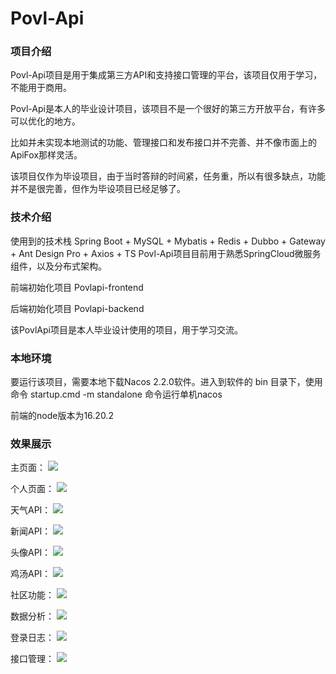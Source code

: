 # Povl-Api
### 项目介绍 

Povl-Api项目是用于集成第三方API和支持接口管理的平台，该项目仅用于学习，不能用于商用。

Povl-Api是本人的毕业设计项目，该项目不是一个很好的第三方开放平台，有许多可以优化的地方。

比如并未实现本地测试的功能、管理接口和发布接口并不完善、并不像市面上的ApiFox那样灵活。

该项目仅作为毕设项目，由于当时答辩的时间紧，任务重，所以有很多缺点，功能并不是很完善，但作为毕设项目已经足够了。

### 技术介绍

使用到的技术栈 Spring Boot + MySQL + Mybatis + Redis + Dubbo + Gateway + Ant Design Pro + Axios + TS
Povl-Api项目目前用于熟悉SpringCloud微服务组件，以及分布式架构。

前端初始化项目 Povlapi-frontend

后端初始化项目 Povlapi-backend

该PovlApi项目是本人毕业设计使用的项目，用于学习交流。

### 本地环境

要运行该项目，需要本地下载Nacos 2.2.0软件。进入到软件的 bin 目录下，使用命令 startup.cmd -m standalone 命令运行单机nacos

前端的node版本为16.20.2

### 效果展示

主页面：
![](./images/index.png)

个人页面：
![](./images/user.png)

天气API：
![](./images/weatherApi.png)

新闻API：
![](./images/newsApi.png)

头像API：
![](./images/avatarApi.png)

鸡汤API：
![](./images/wordsApi.png)

社区功能：
![](./images/community.png)

数据分析：
![](./images/ana.png)

登录日志：
![](./images/logs.png)

接口管理：
![](./images/management.png)
